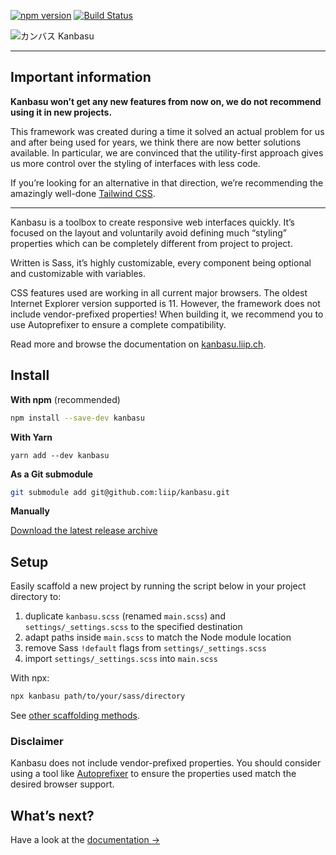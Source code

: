 [![npm version](https://badge.fury.io/js/kanbasu.svg)](https://badge.fury.io/js/kanbasu)
[![Build Status](https://travis-ci.org/liip/kanbasu.svg)](https://travis-ci.org/liip/kanbasu)

![カンバス Kanbasu](http://kanbasu.liip.ch/2/logo.svg)

---

## Important information

**Kanbasu won’t get any new features from now on, we do not recommend using it in new projects.**

This framework was created during a time it solved an actual problem for us and after being used for years, we think there are now better solutions available. In particular, we are convinced that the utility-first approach gives us more control over the styling of interfaces with less code.

If you’re looking for an alternative in that direction, we’re recommending the amazingly well-done [Tailwind CSS](https://tailwindcss.com/).

---

Kanbasu is a toolbox to create responsive web interfaces quickly. It’s focused on the layout and voluntarily avoid defining much “styling” properties which can be completely different from project to project.

Written is Sass, it’s highly customizable, every component being optional and customizable with variables.

CSS features used are working in all current major browsers. The oldest Internet Explorer version supported is 11. However, the framework does not include vendor-prefixed properties! When building it, we recommend you to use Autoprefixer to ensure a complete compatibility.

Read more and browse the documentation on [kanbasu.liip.ch](http://kanbasu.liip.ch/).

## Install

**With npm** (recommended)

```bash
npm install --save-dev kanbasu
```

**With Yarn**

```
yarn add --dev kanbasu
```

**As a Git submodule**

```bash
git submodule add git@github.com:liip/kanbasu.git
```

**Manually**

[Download the latest release archive](https://github.com/liip/kanbasu/archive/master.tar.gz)

## Setup

Easily scaffold a new project by running the script below in your project directory to:

1. duplicate `kanbasu.scss` (renamed `main.scss`) and `settings/_settings.scss` to the specified destination
2. adapt paths inside `main.scss` to match the Node module location
3. remove Sass `!default` flags from `settings/_settings.scss`
4. import `settings/_settings.scss` into `main.scss`

With npx:

```bash
npx kanbasu path/to/your/sass/directory
```

See [other scaffolding methods](http://kanbasu.liip.ch/2/docs/installation.html#setup).

### Disclaimer

Kanbasu does not include vendor-prefixed properties. You should consider using a tool like [Autoprefixer](https://github.com/postcss/autoprefixer) to ensure the properties used match the desired browser support.

## What’s next?

Have a look at the [documentation →](http://kanbasu.liip.ch/)
